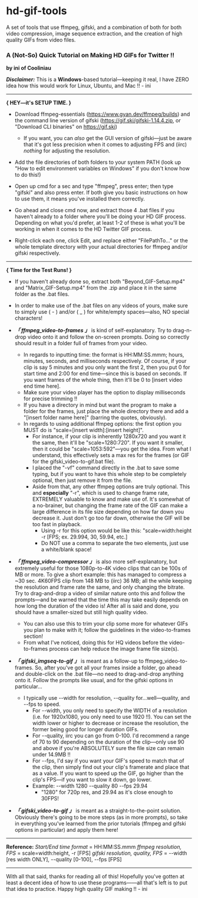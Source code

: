 # hd-gif-tools
A set of tools that use ffmpeg, gifski, and a combination of both for both video compression, image sequence extraction, and the creation of high quality GIFs from video files.

### **A (Not-So) Quick Tutorial on Making HD GIFs for Twitter !!**

**by ini of Cooliniau**

***Disclaimer:*** This is a **Windows**-based tutorial—keeping it real, I have ZERO idea how this would work for Linux, Ubuntu, and Mac !! - ini

---------

**{ HEY—it's SETUP TIME. }**
- Download ffmpeg-essentials (https://www.gyan.dev/ffmpeg/builds) and the command line version of gifski (https://gif.ski/gifski-1.14.4.zip, or "Download CLI binaries" on https://gif.ski)
  - If you want, you can *also* get the GUI version of gifski—just be aware that it's got less precision when it comes to adjusting FPS and (iirc) *nothing* for adjusting the resolution.

- Add the file directories of both folders to your system PATH (look up "How to edit environment variables on Windows" if you don't know how to do this!)

- Open up cmd for a sec and type "ffmpeg", press enter; then type "gifski" and also press enter. If both give you basic instructions on how to use them, it means you've installed them correctly.

- Go ahead and close cmd now, and extract those 4 .bat files if you haven't already to a folder where you'll be doing your HD GIF process. Depending on what you'd prefer, at least 1-2 of these is what you'll be working in when it comes to the HD Twitter GIF process.

- Right-click each one, click Edit, and replace either "FilePathTo..." or the whole template directory with your actual directories for ffmpeg and/or gifski respectively.

---------

**{ Time for the Test Runs! }**
- If you haven't already done so, extract both "Beyond_GIF-Setup.mp4" and "Matrix_GIF-Setup.mp4" from the .zip and place it in the same folder as the .bat files.

- In order to make use of the .bat files on any videos of yours, make sure to simply use ( - ) and/or ( _ ) for white/empty spaces—also, NO special characters!

- ***「 ffmpeg_video-to-frames 」*** is kind of self-explanatory. Try to drag-n-drop video onto it and follow the on-screen prompts. Doing so correctly should result in a folder full of frames from your video.
  - In regards to inputting time: the format is HH:MM:SS.mmm; hours, minutes, seconds, and milliseconds respectively. Of course, if your clip is say 5 minutes and you only want the first 2, then you put 0 for start time and 2:00 for end time—since this is based on seconds. If you want frames of the whole thing, then it'll be 0 to [insert video end time here].
  - Make sure your video player has the option to display milliseconds for precise trimming !!
  - If you have a directory in mind but want the program to make a folder for the frames, just place the whole directory there and add a "\[insert folder name here]" (barring the quotes, obviously).
  - In regards to using additional ffmpeg options: the first option you MUST do is "scale=[insert width]:[insert height]".
    - For instance, if your clip is inherently 1280x720 and you want it the same, then it'll be "scale=1280:720". If you want it smaller, then it could be "scale=1053:592"—you get the idea. From what I understand, this effectively sets a max res for the frames (or GIF for the gifski_video-to-gif.bat file).
    - I placed the "-vf" command directly in the .bat to save some typing, but if you want to have this whole step to be completely optional, then just remove it from the file.
    - Aside from that, any other ffmpeg options are truly optional. This and **especially** "-r", which is used to change frame rate, EXTREMELY valuable to know and make use of. It's somewhat of a no-brainer, but changing the frame rate of the GIF can make a large difference in its file size depending on how far down you decrease it. Just don't go too far down, otherwise the GIF will be too fast in playback.
      - Using -r for this option would be like this: "scale=width:height -r [FPS; ex. 29.994, 30, 59.94, etc.]
      - Do NOT use a comma to separate the two elements, just use a white/blank space!

- ***「 ffmpeg_video-compressor 」*** is also more self-explanatory, but extremely useful for those 1080p-to-4K video clips that can be 100s of MB or more. To give a short example: this has managed to compress a ~30 sec. 4K60FPS clip from 148 MB to (iirc) 36 MB; all the while keeping the resolution and frame rate the same, and only changing the bitrate. Try to drag-and-drop a video of similar nature onto this and follow the prompts—and be warned that the time this may take easily depends on how long the duration of the video is! After all is said and done, you should have a smaller-sized but still high quality video.
  - You can also use this to trim your clip some more for whatever GIFs you plan to make with it; follow the guidelines in the video-to-frames section! 
  - From what I've noticed, doing this for HQ videos before the video-to-frames process can help reduce the image frame file size(s).

- ***「 gifski_imgseq-to-gif 」*** is meant as a follow-up to ffmpeg_video-to-frames. So, after you've got all your frames inside a folder, go ahead and double-click on the .bat file—no need to drag-and-drop anything onto it. Follow the prompts like usual, and for the gifski options in particular...
  - I typically use --width for resolution, --quality for...well—quality, and --fps to speed.
    - For --width, you only need to specify the WIDTH of a resolution (i.e. for 1920x1080, you only need to use 1920 !!). You can set the width lower or higher to decrease or increase the resolution, the former being good for longer duration GIFs.
    - For --quality, iirc you can go from 0-100. I'd recommend a range of 70 to 90 depending on the duration of the clip—only use 90 and above if you're ABSOLUTELY sure the file size can remain under 14.9MB !!
    - For --fps, I'd say if you want your GIF's speed to match that of the clip, then simply find out your clip's framerate and place that as a value. If you want to speed up the GIF, go higher than the clip's FPS—if you want to slow it down, go lower.
    - Example: --width 1280 --quality 80 --fps 29.94
      - "1280" for 720p res, and 29.94 as it's close enough to 30FPS!

- ***「 gifski_video-to-gif 」*** is meant as a straight-to-the-point solution. Obviously there's going to be more steps (as in more prompts), so take in everything you've learned from the prior tutorials (ffmpeg and gifski options in particular) and apply them here!

---------

**Reference:**
*Start/End time format* = HH:MM:SS.mmm
*ffmpeg resolution, FPS* = scale=width:height, -r [FPS]
*gifski resolution, quality, FPS* = --width [res width ONLY], --quality [0-100], --fps [FPS]

---------

With all that said, thanks for reading all of this!
Hopefully you've gotten at least a decent idea of how to use these programs——all that's left is to put that idea to practice. Happy high quality GIF making !! - ini
